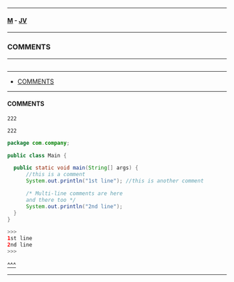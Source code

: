 
---

#### [M](https://github.com/ttltrk/TTT/blob/master/menu.md) - [JV](https://github.com/ttltrk/TTT/tree/master/JV/JV.md)

---

### COMMENTS

---

```

```

---

* [COMMENTS](#HELLO_WORLD)

---

#### COMMENTS

```
222
```

```
222
```

```java
package com.company;

public class Main {

  public static void main(String[] args) {
      //this is a comment
      System.out.println("1st line"); //this is another comment

      /* Multi-line comments are here
      and there too */
      System.out.println("2nd line");
  }
}

>>>
1st line
2nd line
>>>
```

[^^^](#COMMENTS)

---
